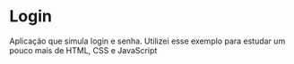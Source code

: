 # Login

Aplicação que simula login e senha.
Utilizei esse exemplo para estudar um pouco mais de HTML, CSS e JavaScript
